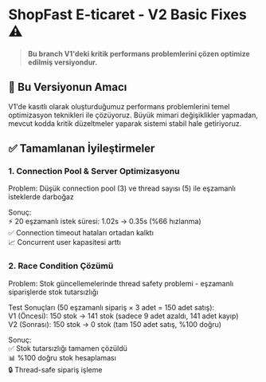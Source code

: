 # ShopFast E-ticaret - V2 Basic Fixes  ⚠️

> **Bu branch V1'deki kritik performans problemlerini çözen optimize edilmiş versiyondur.**

## 🎯 Bu Versiyonun Amacı

V1'de kasıtlı olarak oluşturduğumuz performans problemlerini temel optimizasyon teknikleri ile çözüyoruz. Büyük mimari değişiklikler yapmadan, mevcut kodda kritik düzeltmeler yaparak sistemi stabil hale getiriyoruz.

## ✅ Tamamlanan İyileştirmeler
### 1. Connection Pool & Server Optimizasyonu
Problem: Düşük connection pool (3) ve thread sayısı (5) ile eşzamanlı isteklerde darboğaz

Sonuç:  
⚡ 20 eşzamanlı istek süresi: 1.02s → 0.35s (%66 hızlanma)  
✅ Connection timeout hataları ortadan kalktı   
📈 Concurrent user kapasitesi arttı  

### 2. Race Condition Çözümü  
Problem: Stok güncellemelerinde thread safety problemi - eşzamanlı siparişlerde stok tutarsızlığı  

Test Sonuçları (50 eşzamanlı sipariş × 3 adet = 150 adet satış):  
V1 (Öncesi): 150 stok → 141 stok (sadece 9 adet azaldı, 141 adet kayıp)  
V2 (Sonrası): 150 stok → 0 stok (tam 150 adet satış, %100 doğru)  

Sonuç:  
✅ Stok tutarsızlığı tamamen çözüldü  
📊 %100 doğru stok hesaplaması  
🔒 Thread-safe sipariş işleme  